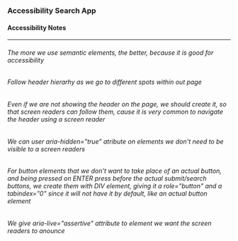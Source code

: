 ### Accessibility Search App

#### Accessibility Notes
___

###### The more we use semantic elements, the better, because it is good for accessibility

###### Follow header hierarhy as we go to different spots within out page

###### Even if we are not showing the header on the page, we should create it, so that screen readers can follow them, cause it is very common to navigate the header using a screen reader

###### We can user aria-hidden="true" atribute on elements we don't need to be visible to a screen readers

###### For button elements that we don't want to take place of an actual button, and being pressed on ENTER press before the actual submit/search buttons, we create them with DIV element, giving it a role="button" and a tabindex="0" since it will not have it by default, like an actual button element

###### We give aria-live="assertive" attribute to element we want the screen readers to anounce

###### 
###### 
###### 
###### 
